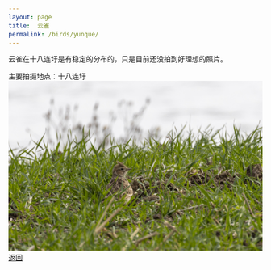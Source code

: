 ```yaml
---
layout: page
title: 	云雀
permalink: /birds/yunque/
---
```

云雀在十八连圩是有稳定的分布的，只是目前还没拍到好理想的照片。

主要拍摄地点：十八连圩
![](../picture/云雀/0U9A4357-CR3_DxO_DeepPRIMEXD.jpg)
[返回](../../)
